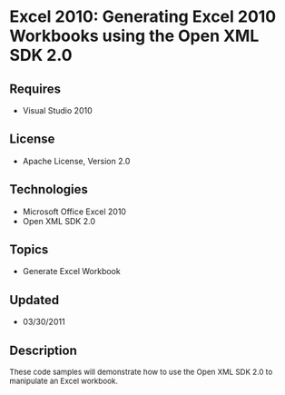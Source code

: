 # Excel 2010: Generating Excel 2010 Workbooks using the Open XML SDK 2.0
## Requires
- Visual Studio 2010
## License
- Apache License, Version 2.0
## Technologies
- Microsoft Office Excel 2010
- Open XML SDK 2.0
## Topics
- Generate Excel Workbook
## Updated
- 03/30/2011
## Description

<p><span style="font-size:small">These code samples will demonstrate how to use the Open XML SDK 2.0 to manipulate an Excel workbook.</span></p>
